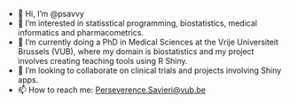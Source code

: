 - 👋 Hi, I’m @psavvy
- 👀 I’m interested in statisstical programming, biostatistics, medical informatics and pharmacometrics.
- 🌱 I’m currently doing a PhD in Medical Sciences at the Vrije Universiteit Brussels (VUB), where my domain is biostatistics and my project involves creating teaching tools using R Shiny.
- 💞️ I’m looking to collaborate on clinical trials and projects involving Shiny apps.
- 📫 How to reach me: Perseverence.Savieri@vub.be

<!---
psavvy/psavvy is a ✨ special ✨ repository because its `README.md` (this file) appears on your GitHub profile.
You can click the Preview link to take a look at your changes.
--->
